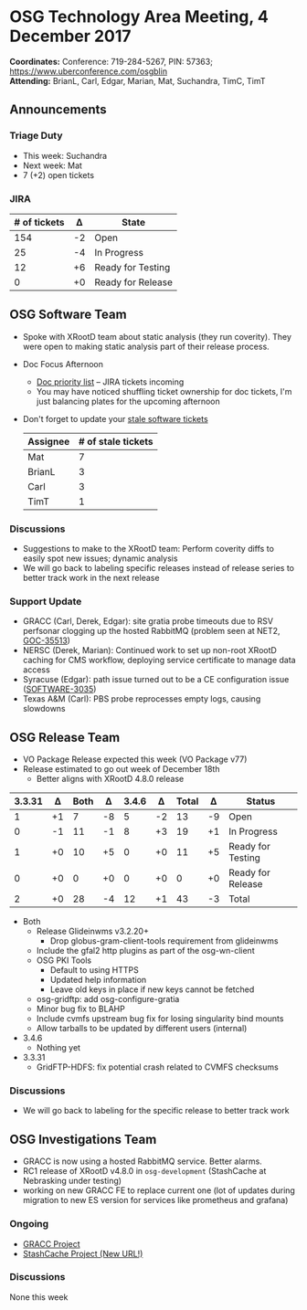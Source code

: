 # OSG Technology Area Meeting,  4 December 2017

**Coordinates:** Conference: 719-284-5267, PIN: 57363; <https://www.uberconference.com/osgblin>   
**Attending:** BrianL, Carl, Edgar, Marian, Mat, Suchandra, TimC, TimT  


## Announcements


### Triage Duty

-   This week: Suchandra
-   Next week: Mat
-   7 (+2) open tickets


### JIRA

| # of tickets | &Delta; | State             |
|------------ |------- |----------------- |
| 154          | -2      | Open              |
| 25           | -4      | In Progress       |
| 12           | +6      | Ready for Testing |
| 0            | +0      | Ready for Release |


## OSG Software Team

-   Spoke with XRootD team about static analysis (they run coverity). They were open to making static analysis part of their release process.
-   Doc Focus Afternoon  
    -   [Doc priority list](https://docs.google.com/spreadsheets/d/1b3_9WqjUVlszu_tM23ehaOPQVAKb5OSRvmtuLx0u8Go/edit?usp=sharing) &#x2013; JIRA tickets incoming
    -   You may have noticed shuffling ticket ownership for doc tickets, I'm just balancing plates for the upcoming afternoon
-   Don't forget to update your [stale software tickets](https://jira.opensciencegrid.org/issues/?filter=16356)  
    
    | Assignee | # of stale tickets |
    |-------- |------------------ |
    | Mat      | 7                  |
    | BrianL   | 3                  |
    | Carl     | 3                  |
    | TimT     | 1                  |


### Discussions

-   Suggestions to make to the XRootD team: Perform coverity diffs to easily spot new issues; dynamic analysis
-   We will go back to labeling specific releases instead of release series to better track work in the next release

### Support Update

-   GRACC (Carl, Derek, Edgar): site gratia probe timeouts due to RSV perfsonar clogging up the hosted RabbitMQ (problem seen at NET2, [GOC-35513](https://ticket.opensciencegrid.org/35513))
-   NERSC (Derek, Marian): Continued work to set up non-root XRootD caching for CMS workflow, deploying service certificate to manage data access
-   Syracuse (Edgar): path issue turned out to be a CE configuration issue ([SOFTWARE-3035](https://jira.opensciencegrid.org/browse/SOFTWARE-3035))
-   Texas A&M (Carl): PBS probe reprocesses empty logs, causing slowdowns


## OSG Release Team

-   VO Package Release expected this week (VO Package v77)
-   Release estimated to go out week of December 18th
    -   Better aligns with XRootD 4.8.0 release

| 3.3.31 | &Delta; | Both | &Delta; | 3.4.6 | &Delta; | Total | &Delta; | Status            |
|------- |-------- |----- |-------- |------ |-------- |------ |-------- |------------------ |
| 1      | +1      | 7    | -8      | 5     | -2      | 13    | -9      | Open              |
| 0      | -1      | 11   | -1      | 8     | +3      | 19    | +1      | In Progress       |
| 1      | +0      | 10   | +5      | 0     | +0      | 11    | +5      | Ready for Testing |
| 0      | +0      | 0    | +0      | 0     | +0      | 0     | +0      | Ready for Release |
| 2      | +0      | 28   | -4      | 12    | +1      | 43    | -3      | Total             |

-   Both  
    -   Release Glideinwms v3.2.20+
        -   Drop globus-gram-client-tools requirement from glideinwms
    -   Include the gfal2 http plugins as part of the osg-wn-client
    -   OSG PKI Tools
        -   Default to using HTTPS
        -   Updated help information
        -   Leave old keys in place if new keys cannot be fetched
    -   osg-gridftp: add osg-configure-gratia
    -   Minor bug fix to BLAHP
    -   Include cvmfs upstream bug fix for losing singularity bind mounts
    -   Allow tarballs to be updated by different users (internal)
-   3.4.6  
    -   Nothing yet
-   3.3.31  
    -   GridFTP-HDFS: fix potential crash related to CVMFS checksums

### Discussions

-   We will go back to labeling for the specific release to better track work

## OSG Investigations Team

-   GRACC is now using a hosted RabbitMQ service. Better alarms.
-   RC1 release of XRootD v4.8.0 in `osg-development` (StashCache at Nebrasking under testing)
-   working on new GRACC FE to replace current one (lot of updates during migration to new ES version for services like prometheus and grafana)

### Ongoing

-   [GRACC Project](https://jira.opensciencegrid.org/projects/GRACC/)
-   [StashCache Project (New URL!)](https://opensciencegrid.org/docs/data/stashcache/overview/)


### Discussions

None this week
